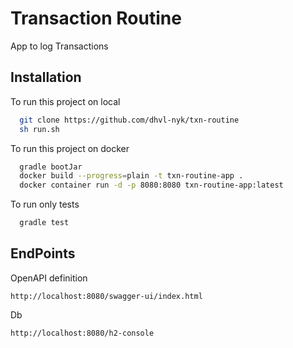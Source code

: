 
# Transaction Routine

App to log Transactions

## Installation

To run this project on local

```bash
  git clone https://github.com/dhvl-nyk/txn-routine 
  sh run.sh
```

To run this project on docker

```bash
  gradle bootJar
  docker build --progress=plain -t txn-routine-app .
  docker container run -d -p 8080:8080 txn-routine-app:latest
```

To run only tests

```bash
  gradle test
```


## EndPoints
OpenAPI definition
```
http://localhost:8080/swagger-ui/index.html
```
Db
```
http://localhost:8080/h2-console
```  
